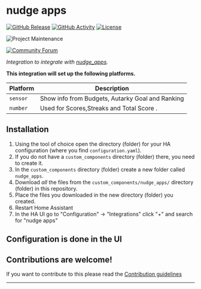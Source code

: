 # nudge apps

[![GitHub Release][releases-shield]][releases]
[![GitHub Activity][commits-shield]][commits]
[![License][license-shield]](LICENSE)

![Project Maintenance][maintenance-shield]

[![Community Forum][forum-shield]][forum]

_Integration to integrate with [nudge_apps][nudge_apps]._

**This integration will set up the following platforms.**

Platform | Description
-- | --
`sensor` | Show info from Budgets, Autarky Goal and Ranking
`number` | Used for Scores,Streaks and Total Score .

## Installation

1. Using the tool of choice open the directory (folder) for your HA configuration (where you find `configuration.yaml`).
1. If you do not have a `custom_components` directory (folder) there, you need to create it.
1. In the `custom_components` directory (folder) create a new folder called `nudge_apps`.
1. Download _all_ the files from the `custom_components/nudge_apps/` directory (folder) in this repository.
1. Place the files you downloaded in the new directory (folder) you created.
1. Restart Home Assistant
1. In the HA UI go to "Configuration" -> "Integrations" click "+" and search for "nudge apps"

## Configuration is done in the UI

<!---->

## Contributions are welcome!

If you want to contribute to this please read the [Contribution guidelines](CONTRIBUTING.md)

***

[nudge_apps]: https://github.com/FreDJ1996/nudge_apps
[buymecoffee]: https://www.buymeacoffee.com/ludeeus
[buymecoffeebadge]: https://img.shields.io/badge/buy%20me%20a%20coffee-donate-yellow.svg?style=for-the-badge
[commits-shield]: https://img.shields.io/github/commit-activity/y/ludeeus/nudge_apps.svg?style=for-the-badge
[commits]: https://github.com/FreDJ1996/nudge_apps/commits/main
[exampleimg]: example.png
[forum-shield]: https://img.shields.io/badge/community-forum-brightgreen.svg?style=for-the-badge
[forum]: https://community.home-assistant.io/
[license-shield]: https://img.shields.io/github/license/ludeeus/nudge_apps.svg?style=for-the-badge
[maintenance-shield]: https://img.shields.io/badge/maintainer-Joakim%20Sørensen%20%40ludeeus-blue.svg?style=for-the-badge
[releases-shield]: https://img.shields.io/github/release/ludeeus/nudge_apps.svg?style=for-the-badge
[releases]: https://github.com/FreDJ1996/nudge_apps/releases
